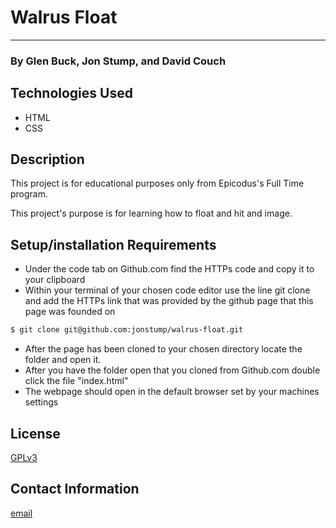 # Walrus Float 
<hr>

### By Glen Buck, Jon Stump, and David Couch

## Technologies Used
* HTML
* CSS


## Description

This project is for educational purposes only from Epicodus's Full Time program.

This project's purpose is for learning how to float and hit and image.

## Setup/installation Requirements

* Under the code tab on Github.com find the HTTPs code and copy it to your clipboard
* Within your terminal of your chosen code editor use the line git clone and add the HTTPs link that was provided by the github page that this page was founded on
```bash
$ git clone git@github.com:jonstump/walrus-float.git
```
* After the page has been cloned to your chosen directory locate the folder and open it.
* After you have the folder open that you cloned from Github.com double click the file "index.html"
* The webpage should open in the default browser set by your machines settings

## License
[GPLv3](https://www.gnu.org/licenses/gpl-3.0.en.html)

## Contact Information
[email](mailto:jmstump@gmail.com)